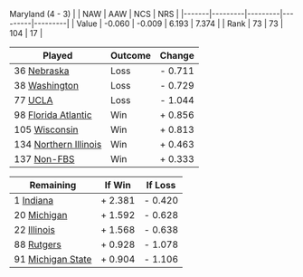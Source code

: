Maryland (4 - 3)
|       |   NAW   |   AAW   |   NCS   |   NRS   |
|-------|---------|---------|---------|---------|
| Value |  -0.060 |  -0.009 |   6.193 |   7.374 |
| Rank  |      73 |      73 |     104 |      17 |

| Played                    | Outcome    |  Change  |
|---------------------------|------------|----------|
|  36 [Nebraska              ](Nebraska.md)| Loss       | -  0.711 |
|  38 [Washington            ](Washington.md)| Loss       | -  0.729 |
|  77 [UCLA                  ](UCLA.md)| Loss       | -  1.044 |
|  98 [Florida Atlantic      ](FloridaAtlantic.md)| Win        | +  0.856 |
| 105 [Wisconsin             ](Wisconsin.md)| Win        | +  0.813 |
| 134 [Northern Illinois     ](NorthernIllinois.md)| Win        | +  0.463 |
| 137 [Non-FBS               ](NonFBS.md)| Win        | +  0.333 |

| Remaining                 |  If Win  |  If Loss |
|---------------------------|----------|----------|
|   1 [Indiana               ](Indiana.md)| +  2.381 | -  0.420 |
|  20 [Michigan              ](Michigan.md)| +  1.592 | -  0.628 |
|  22 [Illinois              ](Illinois.md)| +  1.568 | -  0.638 |
|  88 [Rutgers               ](Rutgers.md)| +  0.928 | -  1.078 |
|  91 [Michigan State        ](MichiganState.md)| +  0.904 | -  1.106 |

